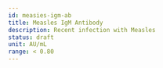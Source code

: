 ```yaml
---
id: measies-igm-ab
title: Measles IgM Antibody
description: Recent infection with Measles
status: draft
unit: AU/mL
range: < 0.80
---
```

